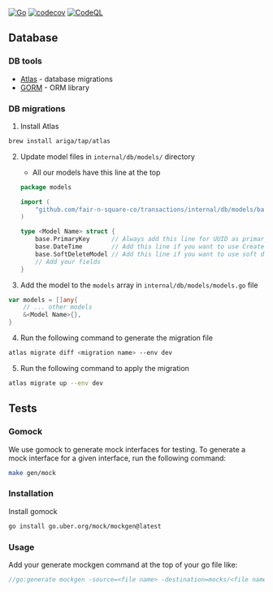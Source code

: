 [![Go](https://github.com/fair-n-square-co/transactions/actions/workflows/go.yml/badge.svg)](https://github.com/fair-n-square-co/transactions/actions/workflows/go.yml)
[![codecov](https://codecov.io/gh/fair-n-square-co/transactions/graph/badge.svg?token=5KF2DFTYUR)](https://codecov.io/gh/fair-n-square-co/transactions)
[![CodeQL](https://github.com/fair-n-square-co/transactions/actions/workflows/github-code-scanning/codeql/badge.svg)](https://github.com/fair-n-square-co/transactions/actions/workflows/github-code-scanning/codeql)

## Database

### DB tools

- [Atlas](https://atlasgo.io/guides/orms/gorm) - database migrations
- [GORM](https://gorm.io/docs/index.html) - ORM library

### DB migrations

1. Install Atlas
```bash
brew install ariga/tap/atlas
```

2. Update model files in `internal/db/models/` directory
   - All our models have this line at the top
    ```go
    package models

    import (
        "github.com/fair-n-square-co/transactions/internal/db/models/base"
    )

    type <Model Name> struct {
        base.PrimaryKey      // Always add this line for UUID as primary key
        base.DateTime        // Add this line if you want to use CreatedAt, UpdatedAt
        base.SoftDeleteModel // Add this line if you want to use soft delete
        // Add your fields
    }
    ```

3. Add the model to the `models` array in `internal/db/models/models.go` file
```go
var models = []any{
    // ... other models
    &<Model Name>{},
}
```
4. Run the following command to generate the migration file
```sh
atlas migrate diff <migration name> --env dev
```
5. Run the following command to apply the migration
```sh
atlas migrate up --env dev
```


## Tests

### Gomock

We use gomock to generate mock interfaces for testing. To generate a mock interface for a given interface, run the following command:
```sh
make gen/mock
```

### Installation

Install gomock
```sh
go install go.uber.org/mock/mockgen@latest
```

### Usage

Add your generate mockgen command at the top of your go file like:
```go
//go:generate mockgen -source=<file name> -destination=mocks/<file name> -package=mocks
```

